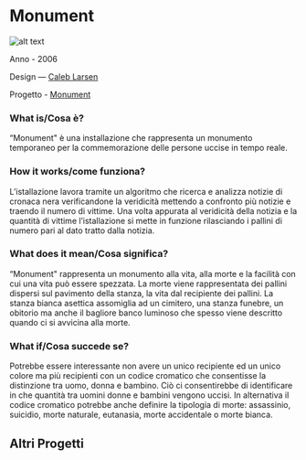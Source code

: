 # Monument #

![alt text](http://i0.wp.com/caleblarsen.com/wordpress/wp-content/uploads/2013/01/CalebLarsen_03.jpg)

Anno - 2006

Design — [Caleb Larsen](http://caleblarsen.com)

Progetto - [Monument](http://caleblarsen.com/monument/)


### What is/Cosa è? ###
“Monument" è una installazione che rappresenta un monumento temporaneo per la commemorazione delle persone uccise in tempo reale.

### How it works/come funziona? ###
L’istallazione lavora tramite un algoritmo che ricerca e analizza notizie di cronaca nera verificandone la veridicità mettendo a confronto più notizie e traendo il numero di vittime.
Una volta appurata al veridicità della notizia e la quantità di vittime l’istallazione si mette in funzione rilasciando i pallini di numero pari al dato tratto dalla notizia.

### What does it mean/Cosa significa? ###
“Monument" rappresenta un monumento alla vita, alla morte e la facilità con cui una vita può essere spezzata.
La morte viene rappresentata dei pallini dispersi sul pavimento della stanza, la vita dal recipiente dei pallini.
La stanza bianca asettica assomiglia ad un cimitero, una stanza funebre, un obitorio ma anche il bagliore banco luminoso che spesso viene descritto quando ci si avvicina alla morte.

### What if/Cosa succede se? ###
Potrebbe essere interessante non avere un unico recipiente ed un unico colore ma più recipienti con un codice cromatico che consentisse la distinzione tra uomo, donna e bambino.
Ciò ci consentirebbe di identificare in che quantità tra uomini donne e bambini vengono uccisi.
In alternativa il codice cromatico potrebbe anche definire la tipologia di morte: assassinio, suicidio, morte naturale, eutanasia, morte accidentale o morte bianca.

## Altri Progetti ##
